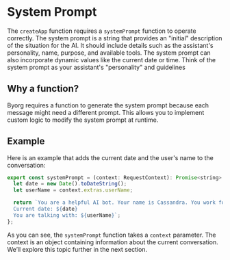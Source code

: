 # System Prompt

The `createApp` function requires a `systemPrompt` function to operate correctly.
The system prompt is a string that provides an "initial" description of the situation for the AI.
It should include details such as the assistant's personality, name, purpose, and available tools.
The system prompt can also incorporate dynamic values like the current date or time.
Think of the system prompt as your assistant's "personality" and guidelines

## Why a function?

Byorg requires a function to generate the system prompt because each message might need a different prompt.
This allows you to implement custom logic to modify the system prompt at runtime.

## Example

Here is an example that adds the current date and the user's name to the conversation:

```js
export const systemPrompt = (context: RequestContext): Promise<string> | string => {
  let date = new Date().toDateString();
  let userName = context.extras.userName;

  return `You are a helpful AI bot. Your name is Cassandra. You work for Callstack.
  Current date: ${date}
  You are talking with: ${userName}`;
};
```

As you can see, the `systemPrompt` function takes a `context` parameter.
The context is an object containing information about the current conversation. We’ll explore this topic further in the next section.
